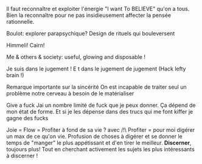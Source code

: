 Il faut reconnaître et exploiter l'énergie "I want To BELIEVE" qu'on a tous. Bien la reconnaître pour ne pas insidieusement affecter la pensée rationnelle.

Boulot: explorer parapsychique? 
Design de rituels qui bouleversent 

Himmeli! Cairn! 

Me & others & society: useful, glowing and disposable !

Je suis dans le jugement ! E t dans le jugement de jugement (Hack lefty brain !)

Remarque importante sur la sincérité
On est incapable de traiter seul un problème notre cerveau à besoin de le matérialiser

Give a fuck
Jai un nombre limité de fuck que je peux donner. Ça dépend de mon état de forme. Et si je les dépense dans des trucs qui me font kiffer je gagne des fucks

Joie = Flow = Profiter à fond de sa vie ?
avec /!\ Profiter = pour moi digérer un max de ce qu'on vie. Profusion de choses à digérer et se donner le temps de "manger" le plus appétissant et d'en tirer le meilleur. **Discerner**, toujours plus! Tout en cherchant activement les sujets les plus intéressants à discerner !



